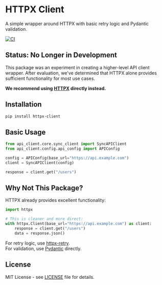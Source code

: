 # HTTPX Client

A simple wrapper around HTTPX with basic retry logic and Pydantic validation.

[![CI](https://github.com/aafre/APIClient/actions/workflows/ci.yml/badge.svg)](https://github.com/aafre/APIClient/actions/workflows/ci.yml)

## Status: No Longer in Development

This package was an experiment in creating a higher-level API client wrapper. After evaluation, we've determined that HTTPX alone provides sufficient functionality for most use cases.

**We recommend using [HTTPX](https://www.python-httpx.org/) directly instead.**

## Installation

```bash
pip install httpx-client
```

## Basic Usage

```python
from api_client.core.sync_client import SyncAPIClient
from api_client.config.api_config import APIConfig

config = APIConfig(base_url="https://api.example.com")
client = SyncAPIClient(config)

response = client.get("/users")
```

## Why Not This Package?

HTTPX already provides excellent functionality:

```python
import httpx

# This is cleaner and more direct:
with httpx.Client(base_url="https://api.example.com") as client:
    response = client.get("/users")
    data = response.json()
```

For retry logic, use [httpx-retry](https://github.com/JWCook/requests-retry).  
For validation, use [Pydantic](https://pydantic.dev/) directly.

## License

MIT License - see [LICENSE](LICENSE) file for details.